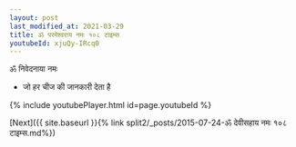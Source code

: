 ```yaml
---
layout: post
last_modified_at: 2021-03-29
title: ॐ परमेश्वराय नमः १०८ टाइम्स
youtubeId: xjuQy-IRcq0
---
```

 
 
 ॐ निवेदनाया नमः  
 
 -  जो हर चीज की जानकारी देता है 
 
  
 
  
 
 
 
 
 
 


{% include youtubePlayer.html id=page.youtubeId %}
 
[Next]({{ site.baseurl }}{% link  split2/_posts/2015-07-24-ॐ देवीसहाय नमः १०८ टाइम्स.md%})
 
